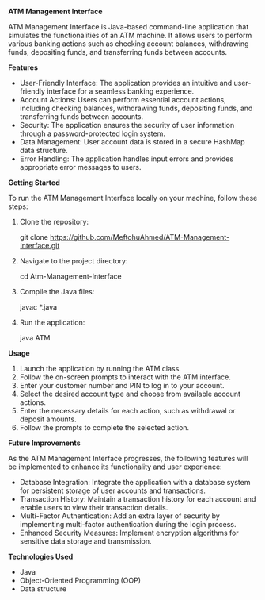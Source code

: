 **ATM Management Interface**

ATM Management Interface is Java-based command-line application that simulates the functionalities of an ATM machine. It allows users to perform various banking actions such as checking account balances, withdrawing funds, depositing funds, and transferring funds between accounts.



**Features**

* User-Friendly Interface: The application provides an intuitive and user-friendly interface for a seamless banking experience.
* Account Actions: Users can perform essential account actions, including checking balances, withdrawing funds, depositing funds, and transferring funds between accounts.
* Security: The application ensures the security of user information through a password-protected login system.
* Data Management: User account data is stored in a secure HashMap data structure.
* Error Handling: The application handles input errors and provides appropriate error messages to users.




**Getting Started**

To run the ATM Management Interface locally on your machine, follow these steps:
1. Clone the repository:

    git clone https://github.com/MeftohuAhmed/ATM-Management-Interface.git
    
2. Navigate to the project directory: 

    cd Atm-Management-Interface
    
3. Compile the Java files:

    javac *.java
    
4. Run the application: 
  
    java ATM




**Usage**

1. Launch the application by running the ATM class.
2. Follow the on-screen prompts to interact with the ATM interface.
3. Enter your customer number and PIN to log in to your account.
4. Select the desired account type and choose from available account actions.
5. Enter the necessary details for each action, such as withdrawal or deposit amounts.
6. Follow the prompts to complete the selected action.




**Future Improvements**

As the ATM Management Interface progresses, the following features will be implemented to enhance its functionality and user experience:
* Database Integration: Integrate the application with a database system for persistent storage of user accounts and transactions.
* Transaction History: Maintain a transaction history for each account and enable users to view their transaction details.
* Multi-Factor Authentication: Add an extra layer of security by implementing multi-factor authentication during the login process.
* Enhanced Security Measures: Implement encryption algorithms for sensitive data storage and transmission.



**Technologies Used**

* Java
* Object-Oriented Programming (OOP)
* Data structure
